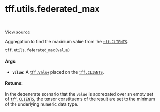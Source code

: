 <div itemscope itemtype="http://developers.google.com/ReferenceObject">
<meta itemprop="name" content="tff.utils.federated_max" />
<meta itemprop="path" content="Stable" />
</div>

# tff.utils.federated_max

<table class="tfo-notebook-buttons tfo-api" align="left">
</table>

<a target="_blank" href="http://github.com/tensorflow/federated/tree/master/tensorflow_federated/python/core/utils/federated_aggregations.py">View
source</a>

Aggregation to find the maximum value from the
<a href="../../tff.md#CLIENTS"><code>tff.CLIENTS</code></a>.

```python
tff.utils.federated_max(value)
```

<!-- Placeholder for "Used in" -->

#### Args:

*   <b>`value`</b>: A <a href="../../tff/Value.md"><code>tff.Value</code></a>
    placed on the <a href="../../tff.md#CLIENTS"><code>tff.CLIENTS</code></a>.

#### Returns:

In the degenerate scenario that the `value` is aggregated over an empty set of
<a href="../../tff.md#CLIENTS"><code>tff.CLIENTS</code></a>, the tensor
constituents of the result are set to the minimum of the underlying numeric data
type.
